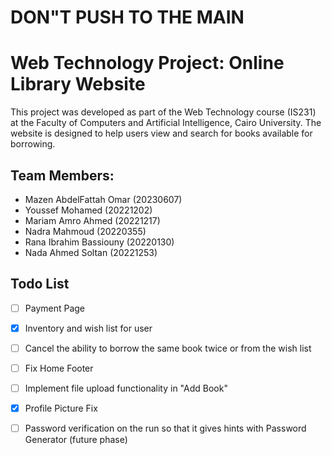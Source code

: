 
# DON"T PUSH TO THE MAIN



# Web Technology Project: Online Library Website

This project was developed as part of the Web Technology course (IS231) at the Faculty of Computers and Artificial Intelligence, Cairo University. The website is designed to help users view and search for books available for borrowing.

## Team Members:

- Mazen AbdelFattah Omar (20230607)
- Youssef Mohamed (20221202)
- Mariam Amro Ahmed (20221217)
- Nadra Mahmoud (20220355)
- Rana Ibrahim Bassiouny (20220130)
- Nada Ahmed Soltan (20221253)

## Todo List

- [ ] Payment Page
- [x] Inventory and wish list for user
- [ ] Cancel the ability to borrow the same book twice or from the wish list
- [ ] Fix Home Footer
- [ ] Implement file upload functionality in "Add Book"
- [x] Profile Picture Fix
- [ ] Password verification on the run so that it gives hints with Password Generator (future phase)
      
